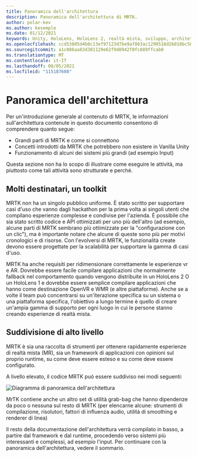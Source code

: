 ```yaml
---
title: Panoramica dell'architettura
description: Panoramica dell'architettura di MRTK.
author: polar-kev
ms.author: kesemple
ms.date: 01/12/2021
keywords: Unity, HoloLens, HoloLens 2, realtà mista, sviluppo, architettura MRTK,
ms.openlocfilehash: ccd53805d4b0c13ef97123d7be9af863ac1299518d2b018bc5801279a9b4f369
ms.sourcegitcommit: a1c086aa83d381129e62f9d8942f0fc889ffcab0
ms.translationtype: MT
ms.contentlocale: it-IT
ms.lasthandoff: 08/05/2021
ms.locfileid: "115187608"
---
```

# <a name="architecture-overview"></a>Panoramica dell'architettura

Per un'introduzione generale al contenuto di MRTK, le informazioni sull'architettura contenute in questo documento consentono di comprendere quanto segue:

- Grandi parti di MRTK e come si connettono
- Concetti introdotti da MRTK che potrebbero non esistere in Vanilla Unity
- Funzionamento di alcuni dei sistemi più grandi (ad esempio Input)

Questa sezione non ha lo scopo di illustrare come eseguire le attività, ma piuttosto come tali attività sono strutturate e perché.

## <a name="many-audiences-one-toolkit"></a>Molti destinatari, un toolkit

MRTK non ha un singolo pubblico uniforme. È stato scritto per supportare casi d'uso che vanno dagli hackathon per la prima volta ai singoli utenti che compilano esperienze complesse e condivise per l'azienda. È possibile che sia stato scritto codice e API ottimizzati per uno più dell'altro (ad esempio, alcune parti di MRTK sembrano più ottimizzate per la "configurazione con un clic"), ma è importante notare che alcune di queste sono più per motivi cronologici e di risorse. Con l'evolversi di MRTK, le funzionalità create devono essere progettate per la scalabilità per supportare la gamma di casi d'uso.

MRTK ha anche requisiti per ridimensionare correttamente le esperienze vr e AR. Dovrebbe essere facile compilare applicazioni che normalmente fallback nel comportamento quando vengono distribuite in un HoloLens 2 O un HoloLens 1 e dovrebbe essere semplice compilare applicazioni che hanno come destinazione OpenVR e WMR (e altre piattaforme). Anche se a volte il team può concentrarsi su un'iterazione specifica su un sistema o una piattaforma specifica, l'obiettivo a lungo termine è quello di creare un'ampia gamma di supporto per ogni luogo in cui le persone stanno creando esperienze di realtà mista.

## <a name="high-level-breakdown"></a>Suddivisione di alto livello

MRTK è sia una raccolta di strumenti per ottenere rapidamente esperienze di realtà mista (MR), sia un framework di applicazioni con opinioni sul proprio runtime, su come deve essere esteso e su come deve essere configurato.

A livello elevato, il codice MRTK può essere suddiviso nei modi seguenti:

![Diagramma di panoramica dell'architettura](../features/images/architecture/MRTK_Architecture.png)

MrTK contiene anche un altro set di utilità grab-bag che hanno dipendenze da poco o nessuna sul resto di MRTK (per elencarne alcune: strumenti di compilazione, risolutori, fattori di influenza audio, utilità di smoothing e renderer di linea)

Il resto della documentazione dell'architettura verrà compilato in basso, a partire dal framework e dal runtime, procedendo verso sistemi più interessanti e complessi, ad esempio l'input. Per continuare con la panoramica dell'architettura, vedere il sommario.
